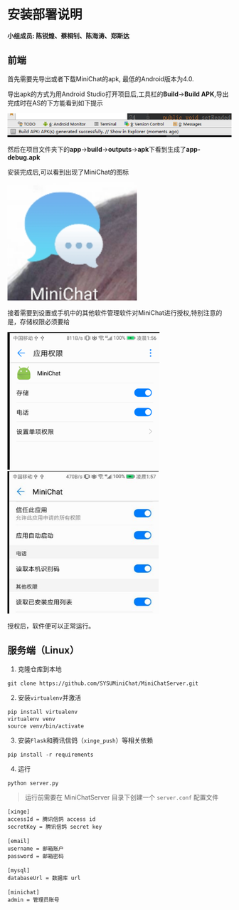 # 安装部署说明
**小组成员: 陈锐煌、蔡桐钊、陈海涛、郑斯达**
## 前端
首先需要先导出或者下载MiniChat的apk, 最低的Android版本为4.0.

导出apk的方式为用Android Studio打开项目后,工具栏的**Build**->**Build APK**,导出完成时在AS的下方能看到如下提示

![](./images/build.png)

然后在项目文件夹下的**app**->**build**->**outputs**->**apk**下看到生成了**app-debug.apk**

安装完成后,可以看到出现了MiniChat的图标

![](./images/图标.png)

接着需要到设置或手机中的其他软件管理软件对MiniChat进行授权,特别注意的是，存储权限必须要给

![](./images/权限1.png)
![](./images/权限2.png)

授权后，软件便可以正常运行。

## 服务端（Linux）
1. 克隆仓库到本地
```
git clone https://github.com/SYSUMiniChat/MiniChatServer.git
```

2. 安装`virtualenv`并激活
```
pip install virtualenv
virtualenv venv
source venv/bin/activate
```

3. 安装`Flask`和腾讯信鸽（`xinge_push`）等相关依赖
```
pip install -r requirements
```

4. 运行
```
python server.py 
```

> 运行前需要在 MiniChatServer 目录下创建一个 `server.conf` 配置文件

```
[xinge]
accessId = 腾讯信鸽 access id
secretKey = 腾讯信鸽 secret key

[email]
username = 邮箱账户
password = 邮箱密码

[mysql]
databaseUrl = 数据库 url

[minichat]
admin = 管理员账号
```
